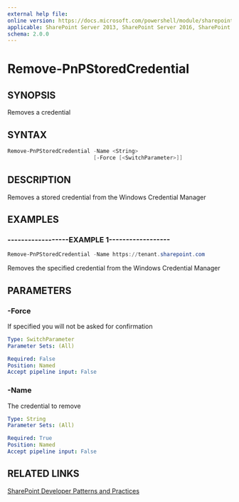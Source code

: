 ```yaml
---
external help file:
online version: https://docs.microsoft.com/powershell/module/sharepoint-pnp/remove-pnpstoredcredential
applicable: SharePoint Server 2013, SharePoint Server 2016, SharePoint Server 2019, SharePoint Online
schema: 2.0.0
---
```


# Remove-PnPStoredCredential

## SYNOPSIS
Removes a credential

## SYNTAX

```powershell
Remove-PnPStoredCredential -Name <String>
                           [-Force [<SwitchParameter>]]
```

## DESCRIPTION
Removes a stored credential from the Windows Credential Manager

## EXAMPLES

### ------------------EXAMPLE 1------------------
```powershell
Remove-PnPStoredCredential -Name https://tenant.sharepoint.com
```

Removes the specified credential from the Windows Credential Manager

## PARAMETERS

### -Force
If specified you will not be asked for confirmation

```yaml
Type: SwitchParameter
Parameter Sets: (All)

Required: False
Position: Named
Accept pipeline input: False
```

### -Name
The credential to remove

```yaml
Type: String
Parameter Sets: (All)

Required: True
Position: Named
Accept pipeline input: False
```

## RELATED LINKS

[SharePoint Developer Patterns and Practices](https://aka.ms/sppnp)
